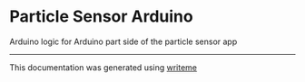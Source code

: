 # Particle Sensor Arduino

Arduino logic for Arduino part side of the particle sensor app

---
This documentation was generated using [writeme](https://www.npmjs.com/package/@writeme/core)
